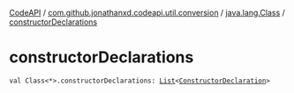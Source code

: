 [CodeAPI](../../index.md) / [com.github.jonathanxd.codeapi.util.conversion](../index.md) / [java.lang.Class](index.md) / [constructorDeclarations](.)

# constructorDeclarations

`val Class<*>.constructorDeclarations: `[`List`](https://kotlinlang.org/api/latest/jvm/stdlib/kotlin.collections/-list/index.html)`<`[`ConstructorDeclaration`](../../com.github.jonathanxd.codeapi.base/-constructor-declaration/index.md)`>`